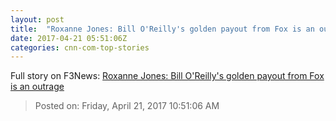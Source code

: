 ```yaml
---
layout: post
title:  "Roxanne Jones: Bill O'Reilly's golden payout from Fox is an outrage"
date: 2017-04-21 05:51:06Z
categories: cnn-com-top-stories
---
```





Full story on F3News: [Roxanne Jones: Bill O'Reilly's golden payout from Fox is an outrage](http://www.f3nws.com/n/EUvmsG)

> Posted on: Friday, April 21, 2017 10:51:06 AM
